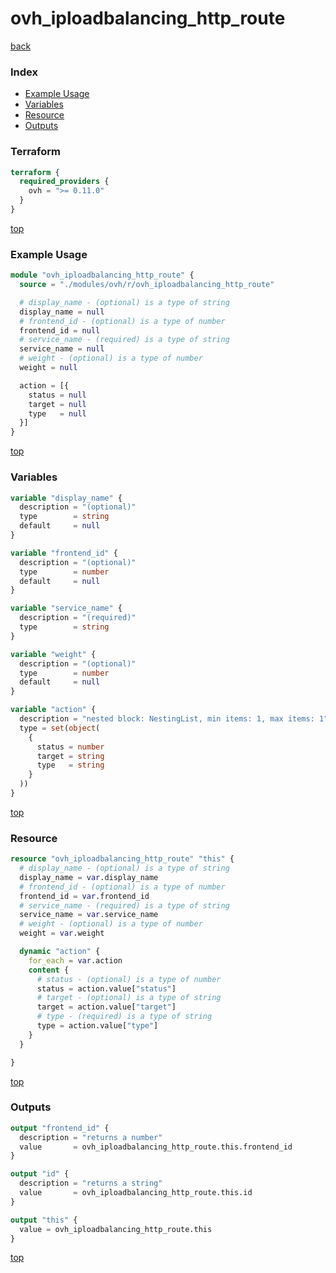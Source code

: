 # ovh_iploadbalancing_http_route

[back](../ovh.md)

### Index

- [Example Usage](#example-usage)
- [Variables](#variables)
- [Resource](#resource)
- [Outputs](#outputs)

### Terraform

```terraform
terraform {
  required_providers {
    ovh = ">= 0.11.0"
  }
}
```

[top](#index)

### Example Usage

```terraform
module "ovh_iploadbalancing_http_route" {
  source = "./modules/ovh/r/ovh_iploadbalancing_http_route"

  # display_name - (optional) is a type of string
  display_name = null
  # frontend_id - (optional) is a type of number
  frontend_id = null
  # service_name - (required) is a type of string
  service_name = null
  # weight - (optional) is a type of number
  weight = null

  action = [{
    status = null
    target = null
    type   = null
  }]
}
```

[top](#index)

### Variables

```terraform
variable "display_name" {
  description = "(optional)"
  type        = string
  default     = null
}

variable "frontend_id" {
  description = "(optional)"
  type        = number
  default     = null
}

variable "service_name" {
  description = "(required)"
  type        = string
}

variable "weight" {
  description = "(optional)"
  type        = number
  default     = null
}

variable "action" {
  description = "nested block: NestingList, min items: 1, max items: 1"
  type = set(object(
    {
      status = number
      target = string
      type   = string
    }
  ))
}
```

[top](#index)

### Resource

```terraform
resource "ovh_iploadbalancing_http_route" "this" {
  # display_name - (optional) is a type of string
  display_name = var.display_name
  # frontend_id - (optional) is a type of number
  frontend_id = var.frontend_id
  # service_name - (required) is a type of string
  service_name = var.service_name
  # weight - (optional) is a type of number
  weight = var.weight

  dynamic "action" {
    for_each = var.action
    content {
      # status - (optional) is a type of number
      status = action.value["status"]
      # target - (optional) is a type of string
      target = action.value["target"]
      # type - (required) is a type of string
      type = action.value["type"]
    }
  }

}
```

[top](#index)

### Outputs

```terraform
output "frontend_id" {
  description = "returns a number"
  value       = ovh_iploadbalancing_http_route.this.frontend_id
}

output "id" {
  description = "returns a string"
  value       = ovh_iploadbalancing_http_route.this.id
}

output "this" {
  value = ovh_iploadbalancing_http_route.this
}
```

[top](#index)